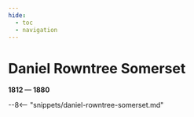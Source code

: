 ```yaml
---
hide:
  - toc
  - navigation 
---
```


# Daniel Rowntree Somerset

**1812 — 1880**

--8<-- "snippets/daniel-rowntree-somerset.md"
